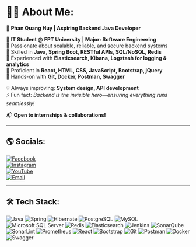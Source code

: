 # 🐱‍💻 About Me:
🚀 **Phan Quang Huy | Aspiring Backend Java Developer**  

🔹 **IT Student @ FPT University | Major: Software Engineering**  
🔹 Passionate about scalable, reliable, and secure backend systems  
🔹 Skilled in **Java, Spring Boot, RESTful APIs, SQL/NoSQL, Redis**  
🔹 Experienced with **Elasticsearch, Kibana, Logstash for logging & analytics**  
🔹 Proficient in **React, HTML, CSS, JavaScript, Bootstrap, jQuery**  
🔹 Hands-on with **Git, Docker, Postman, Swagger**  

💡 Always improving: **System design, API development**  
⚡ Fun fact: *Backend is the invisible hero—ensuring everything runs seamlessly!*  

📬 **Open to internships & collaborations!**  

---

## 🌎 **Socials:**
[![Facebook](https://img.shields.io/badge/Facebook-%231877F2.svg?logo=facebook&logoColor=white)](https://facebook.com/)  
[![Instagram](https://img.shields.io/badge/Instagram-%23E4405F.svg?logo=instagram&logoColor=white)](https://instagram.com/)  
[![YouTube](https://img.shields.io/badge/YouTube-%23FF0000.svg?logo=youtube&logoColor=white)](https://youtube.com/)  
[![Email](https://img.shields.io/badge/Email-%23D14836.svg?logo=gmail&logoColor=white)](mailto:huypqse@gmail.com)  

---

## 🛠 **Tech Stack:**
![Java](https://img.shields.io/badge/Java-%23ED8B00.svg?logo=java&logoColor=white)
![Spring](https://img.shields.io/badge/Spring-%236DB33F.svg?logo=spring&logoColor=white)
![Hibernate](https://img.shields.io/badge/Hibernate-%234DB33F.svg?logo=hibernate&logoColor=white)
![PostgreSQL](https://img.shields.io/badge/PostgreSQL-%23336791.svg?logo=postgresql&logoColor=white)
![MySQL](https://img.shields.io/badge/MySQL-%234479A1.svg?logo=mysql&logoColor=white)
![Microsoft SQL Server](https://img.shields.io/badge/Microsoft%20SQL%20Server-%23CC2927.svg?logo=microsoft-sql-server&logoColor=white)
![Redis](https://img.shields.io/badge/Redis-%23DC382D.svg?logo=redis&logoColor=white)
![Elasticsearch](https://img.shields.io/badge/Elasticsearch-%23005571.svg?logo=elasticsearch&logoColor=white)
![Jenkins](https://img.shields.io/badge/Jenkins-%23D24939.svg?logo=jenkins&logoColor=white)
![SonarQube](https://img.shields.io/badge/SonarQube-%234E9BCD.svg?logo=sonarqube&logoColor=white)
![SonarLint](https://img.shields.io/badge/SonarLint-%23CC3F58.svg?logo=sonarlint&logoColor=white)
![Prometheus](https://img.shields.io/badge/Prometheus-%23E6522C.svg?logo=prometheus&logoColor=white)
![React](https://img.shields.io/badge/React-%2361DAFB.svg?style=for-the-badge&logo=react&logoColor=white)
![Bootstrap](https://img.shields.io/badge/Bootstrap-%23563D7C.svg?style=for-the-badge&logo=bootstrap&logoColor=white)
![Git](https://img.shields.io/badge/Git-%23F05033.svg?style=for-the-badge&logo=git&logoColor=white)
![Postman](https://img.shields.io/badge/Postman-%23FF6C37.svg?style=for-the-badge&logo=postman&logoColor=white)
![Docker](https://img.shields.io/badge/Docker-%230db7ed.svg?style=for-the-badge&logo=docker&logoColor=white)
![Swagger](https://img.shields.io/badge/Swagger-%2385EA2D.svg?style=for-the-badge&logo=swagger&logoColor=black)


